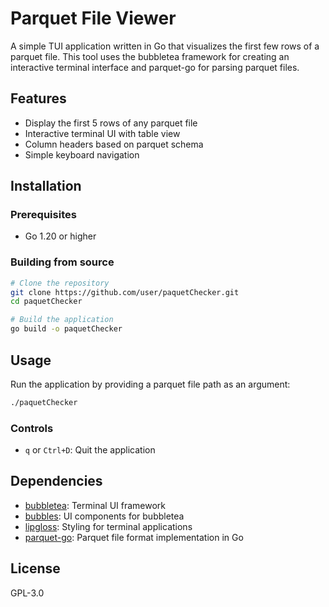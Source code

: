# Parquet File Viewer

A simple TUI application written in Go that visualizes the first few rows of a parquet file. This tool uses the bubbletea framework for creating an interactive terminal interface and parquet-go for parsing parquet files.

## Features

- Display the first 5 rows of any parquet file
- Interactive terminal UI with table view
- Column headers based on parquet schema
- Simple keyboard navigation

## Installation

### Prerequisites

- Go 1.20 or higher

### Building from source

```bash
# Clone the repository
git clone https://github.com/user/paquetChecker.git
cd paquetChecker

# Build the application
go build -o paquetChecker
```

## Usage

Run the application by providing a parquet file path as an argument:

```bash
./paquetChecker
```

### Controls

- `q` or `Ctrl+D`: Quit the application

## Dependencies

- [bubbletea](https://github.com/charmbracelet/bubbletea): Terminal UI framework
- [bubbles](https://github.com/charmbracelet/bubbles): UI components for bubbletea
- [lipgloss](https://github.com/charmbracelet/lipgloss): Styling for terminal applications
- [parquet-go](https://github.com/xitongsys/parquet-go): Parquet file format implementation in Go

## License

GPL-3.0